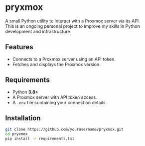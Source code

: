 # pryxmox

A small Python utility to interact with a Proxmox server via its API.  
This is an ongoing personal project to improve my skills in Python development and infrastructure.

## Features

- Connects to a Proxmox server using an API token.
- Fetches and displays the Proxmox version.

## Requirements

- Python **3.8+**
- A Proxmox server with API token access.
- A `.env` file containing your connection details.

## Installation

```bash
git clone https://github.com/yourusername/pryxmox.git
cd pryxmox
pip install -r requirements.txt
```
